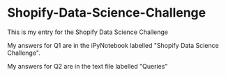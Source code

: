 # Shopify-Data-Science-Challenge

This is my entry for the Shopify Data Science Challenge

My answers for Q1 are in the iPyNotebook labelled "Shopify Data Science Challenge". 

My answers for Q2 are in the text file labelled "Queries"
